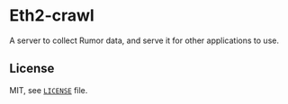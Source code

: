 # Eth2-crawl

A server to collect Rumor data, and serve it for other applications to use.


## License

MIT, see [`LICENSE`](./LICENSE) file.
